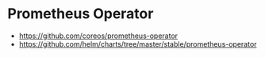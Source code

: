 # Prometheus Operator

* https://github.com/coreos/prometheus-operator
* https://github.com/helm/charts/tree/master/stable/prometheus-operator
